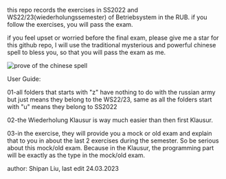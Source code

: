 this repo records the exercises in SS2022 and WS22/23(wiederholungssemester) of Betriebsystem in the RUB. if you follow the exercises, you will pass the exam.

if you feel upset or worried before the final exam, please give me a star for this github repo, I will use the traditional mysterious and powerful chinese spell to bless you, so that you will pass the exam as me.

![prove of the chinese spell](/assets/prove.png)


User Guide:

01-all folders that starts with "z" have nothing to do with the russian army but just means they belong to the WS22/23, same as all the folders start with "u" means they belong to SS2022

02-the Wiederholung Klausur is way much easier than then first Klausur.

03-in the exercise, they will provide you a mock or old exam and explain that to you in about the last 2 exercises during the semester. So be serious about this mock/old exam. Because in the Klausur, the programming part will be exactly as the type in the mock/old exam.


author: Shipan Liu, last edit 24.03.2023
